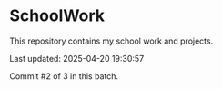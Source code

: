 # SchoolWork

This repository contains my school work and projects.

Last updated: 2025-04-20 19:30:57

Commit #2 of 3 in this batch.